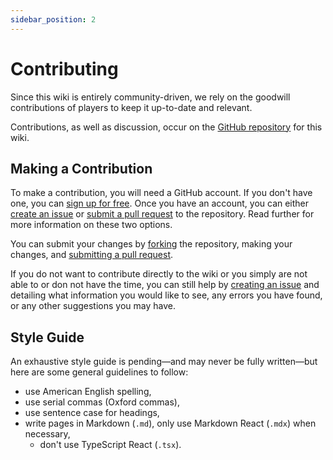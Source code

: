 ```yaml
---
sidebar_position: 2
---
```


# Contributing

Since this wiki is entirely community-driven, we rely on the goodwill contributions of players to keep it up-to-date and relevant.

Contributions, as well as discussion, occur on the [GitHub repository](https://github.com/hcdotnet/holocure-wiki) for this wiki.

## Making a Contribution

To make a contribution, you will need a GitHub account. If you don't have one, you can [sign up for free](https://github.com). Once you have an account, you can either [create an issue](https://github.com/hcdotnet/holocure-wiki/issues/new) or [submit a pull request](https://github.com/hcdotnet/holocure-wiki/compare) to the repository. Read further for more information on these two options.

You can submit your changes by [forking](https://help.github.com/articles/fork-a-repo/) the repository, making your changes, and [submitting a pull request](https://help.github.com/articles/creating-a-pull-request/).

If you do not want to contribute directly to the wiki or you simply are not able to or don not have the time, you can still help by [creating an issue](https://github.com/hcdotnet/holocure-wiki/issues/new) and detailing what information you would like to see, any errors you have found, or any other suggestions you may have.

## Style Guide

An exhaustive style guide is pending—and may never be fully written—but here are some general guidelines to follow:

- use American English spelling,
- use serial commas (Oxford commas),
- use sentence case for headings,
- write pages in Markdown (`.md`), only use Markdown React (`.mdx`) when necessary,
  - don't use TypeScript React (`.tsx`).
